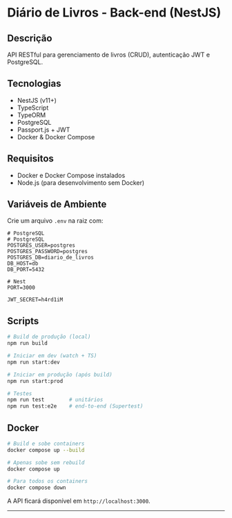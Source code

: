 # Diário de Livros - Back-end (NestJS)

## Descrição

API RESTful para gerenciamento de livros (CRUD), autenticação JWT e PostgreSQL.

## Tecnologias

* NestJS (v11+)
* TypeScript
* TypeORM
* PostgreSQL
* Passport.js + JWT
* Docker & Docker Compose

## Requisitos

* Docker e Docker Compose instalados
* Node.js (para desenvolvimento sem Docker)

## Variáveis de Ambiente

Crie um arquivo `.env` na raiz com:

```dotenv
# PostgreSQL
# PostgreSQL
POSTGRES_USER=postgres
POSTGRES_PASSWORD=postgres
POSTGRES_DB=diario_de_livros
DB_HOST=db
DB_PORT=5432

# Nest
PORT=3000

JWT_SECRET=h4rd1iM
```

## Scripts

```bash
# Build de produção (local)
npm run build

# Iniciar em dev (watch + TS)
npm run start:dev

# Iniciar em produção (após build)
npm run start:prod

# Testes
npm run test        # unitários
npm run test:e2e    # end-to-end (Supertest)
```

## Docker

```bash
# Build e sobe containers
docker compose up --build

# Apenas sobe sem rebuild
docker compose up

# Para todos os containers
docker compose down
```

A API ficará disponível em `http://localhost:3000`.

---
